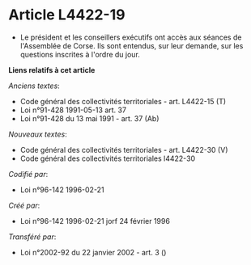 # Article L4422-19

- Le président et les conseillers exécutifs ont accès aux séances de l'Assemblée de Corse. Ils sont entendus, sur leur
demande, sur les questions inscrites à l'ordre du jour.

**Liens relatifs à cet article**

_Anciens textes_:

  - Code général des collectivités territoriales - art. L4422-15 (T)
  - Loi n°91-428 1991-05-13 art. 37
  - Loi n°91-428 du 13 mai 1991 - art. 37 (Ab)

_Nouveaux textes_:

  - Code général des collectivités territoriales - art. L4422-30 (V)
  - Code général des collectivités territoriales l4422-30

_Codifié par_:

  - Loi n°96-142 1996-02-21

_Créé par_:

  - Loi n°96-142 1996-02-21 jorf 24 février 1996

_Transféré par_:

  - Loi n°2002-92 du 22 janvier 2002 - art. 3 ()
